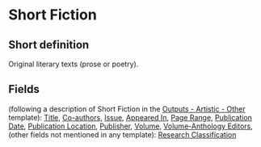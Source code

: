 # Short Fiction
## Short definition
Original literary texts (prose or poetry).
## Fields
(following a description of Short Fiction in the [Outputs - Artistic - Other](../Templates/Outputs%20-%20Artistic%20-%20Other.md) template):
[Title](../Object-Fields/Short%20Fiction/Title.md),
[Co-authors](../Object-Fields/Short%20Fiction/Co-authors.md),
[Issue](../Object-Fields/Short%20Fiction/Issue.md),
[Appeared In](../Object-Fields/Short%20Fiction/Appeared%20In.md),
[Page Range](../Object-Fields/Short%20Fiction/Page%20Range.md),
[Publication Date](../Object-Fields/Short%20Fiction/Publication%20Date.md),
[Publication Location](../Object-Fields/Short%20Fiction/Publication%20Location.md),
[Publisher](../Object-Fields/Short%20Fiction/Publisher.md),
[Volume](../Object-Fields/Short%20Fiction/Volume.md),
[Volume-Anthology Editors](../Object-Fields/Short%20Fiction/Volume-Anthology%20Editors.md),
(other fields not mentioned in any template):
[Research Classification](../Object-Fields/Short%20Fiction/Research%20Classification.md)
